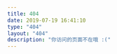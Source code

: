 ```yaml
---
title: 404
date: 2019-07-19 16:41:10
type: "404"
layout: "404"
description: "你访问的页面不在哦 :("
---
```

